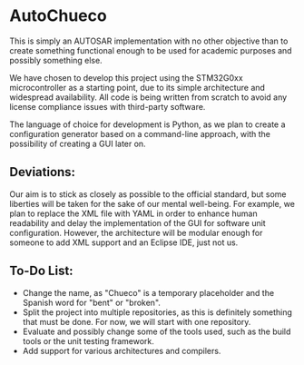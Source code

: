 AutoChueco
=========


This is simply an AUTOSAR implementation with no other objective than to create something functional enough to be used for academic purposes and possibly something else.

We have chosen to develop this project using the STM32G0xx microcontroller as a starting point, due to its simple architecture and widespread availability. All code is being written from scratch to avoid any license compliance issues with third-party software.

The language of choice for development is Python, as we plan to create a configuration generator based on a command-line approach, with the possibility of creating a GUI later on.

Deviations:
-------

Our aim is to stick as closely as possible to the official standard, but some liberties will be taken for the sake of our mental well-being. For example, we plan to replace the XML file with YAML in order to enhance human readability and delay the implementation of the GUI for software unit configuration. However, the architecture will be modular enough for someone to add XML support and an Eclipse IDE, just not us.

To-Do List:
-----

- Change the name, as "Chueco" is a temporary placeholder and the Spanish word for "bent" or "broken".
- Split the project into multiple repositories, as this is definitely something that must be done. For now, we will start with one repository.
- Evaluate and possibly change some of the tools used, such as the build tools or the unit testing framework.
- Add support for various architectures and compilers.
